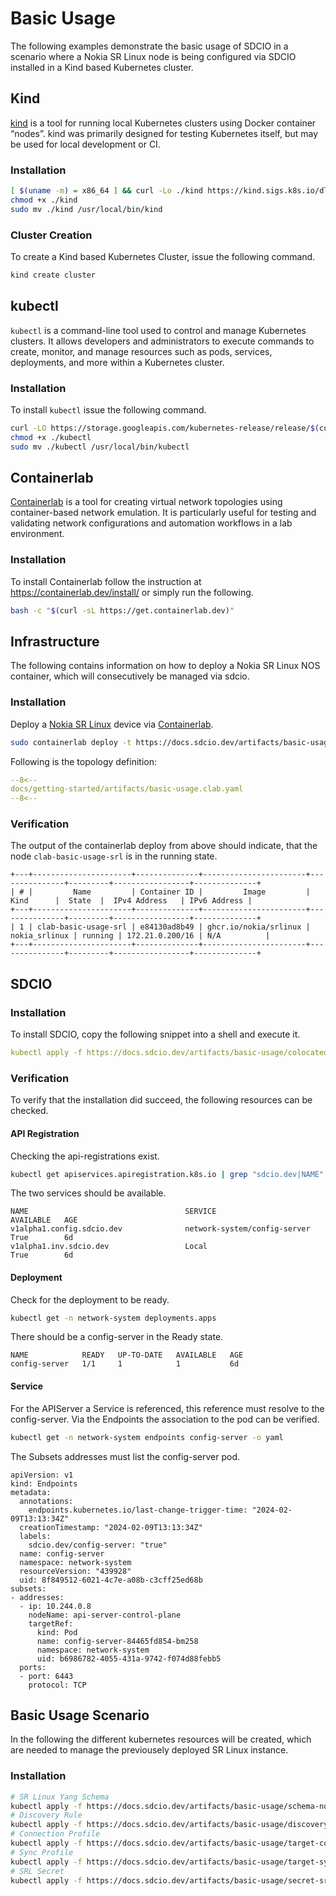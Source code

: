 # Basic Usage
The following examples demonstrate the basic usage of SDCIO in a scenario where a Nokia SR Linux node is being configured via SDCIO installed in a Kind based Kubernetes cluster.

## Kind
[kind](https://kind.sigs.k8s.io/) is a tool for running local Kubernetes clusters using Docker container “nodes”. kind was primarily designed for testing Kubernetes itself, but may be used for local development or CI.

### Installation

```bash
[ $(uname -m) = x86_64 ] && curl -Lo ./kind https://kind.sigs.k8s.io/dl/v0.21.0/kind-$(uname)-amd64
chmod +x ./kind
sudo mv ./kind /usr/local/bin/kind
```

### Cluster Creation
To create a Kind based Kubernetes Cluster, issue the following command.
```bash
kind create cluster
```

## kubectl
`kubectl` is a command-line tool used to control and manage Kubernetes clusters. It allows developers and administrators to execute commands to create, monitor, and manage resources such as pods, services, deployments, and more within a Kubernetes cluster.

### Installation
To install `kubectl` issue the following command.
```bash
curl -LO https://storage.googleapis.com/kubernetes-release/release/$(curl -s https://storage.googleapis.com/kubernetes-release/release/stable.txt)/bin/linux/amd64/kubectl
chmod +x ./kubectl
sudo mv ./kubectl /usr/local/bin/kubectl
```

## Containerlab

[Containerlab](https://containerlab.dev) is a tool for creating virtual network topologies using container-based network emulation. It is particularly useful for testing and validating network configurations and automation workflows in a lab environment.

### Installation
To install Containerlab follow the instruction at https://containerlab.dev/install/ or simply run the following.

```bash
bash -c "$(curl -sL https://get.containerlab.dev)"
```

## Infrastructure
The following contains information on how to deploy a Nokia SR Linux NOS container, which will consecutively be managed via sdcio.

### Installation
Deploy a [Nokia SR Linux](https://learn.srlinux.dev/) device via [Containerlab](https://containerlab.dev).

```bash
sudo containerlab deploy -t https://docs.sdcio.dev/artifacts/basic-usage/basic-usage.clab.yaml
```

Following is the topology definition:

```yaml
--8<--
docs/getting-started/artifacts/basic-usage.clab.yaml
--8<--
```

### Verification

The output of the containerlab deploy from above should indicate, that the node `clab-basic-usage-srl` is in the running state.

```
+---+----------------------+--------------+-----------------------+---------------+---------+-----------------+--------------+
| # |         Name         | Container ID |         Image         |     Kind      |  State  |  IPv4 Address   | IPv6 Address |
+---+----------------------+--------------+-----------------------+---------------+---------+-----------------+--------------+
| 1 | clab-basic-usage-srl | e84130ad8b49 | ghcr.io/nokia/srlinux | nokia_srlinux | running | 172.21.0.200/16 | N/A          |
+---+----------------------+--------------+-----------------------+---------------+---------+-----------------+--------------+
```

## SDCIO

### Installation
To install SDCIO, copy the following snippet into a shell and execute it.
```yaml
kubectl apply -f https://docs.sdcio.dev/artifacts/basic-usage/colocated.yaml
```

### Verification
To verify that the installation did succeed, the following resources can be checked.

#### API Registration
Checking the api-registrations exist.
```bash
kubectl get apiservices.apiregistration.k8s.io | grep "sdcio.dev|NAME"
```

The two services should be available.
```
NAME                                   SERVICE                        AVAILABLE   AGE
v1alpha1.config.sdcio.dev              network-system/config-server   True        6d
v1alpha1.inv.sdcio.dev                 Local                          True        6d
```

#### Deployment
Check for the deployment to be ready.
```bash
kubectl get -n network-system deployments.apps
```
There should be a config-server in the Ready state.
```
NAME            READY   UP-TO-DATE   AVAILABLE   AGE
config-server   1/1     1            1           6d
```

#### Service
For the APIServer a Service is referenced, this reference must resolve to the config-server.
Via the Endpoints the association to the pod can be verified.
```bash
kubectl get -n network-system endpoints config-server -o yaml
```

The Subsets addresses must list the config-server pod.
```
apiVersion: v1
kind: Endpoints
metadata:
  annotations:
    endpoints.kubernetes.io/last-change-trigger-time: "2024-02-09T13:13:34Z"
  creationTimestamp: "2024-02-09T13:13:34Z"
  labels:
    sdcio.dev/config-server: "true"
  name: config-server
  namespace: network-system
  resourceVersion: "439928"
  uid: 8f849512-6021-4c7e-a08b-c3cff25ed68b
subsets:
- addresses:
  - ip: 10.244.0.8
    nodeName: api-server-control-plane
    targetRef:
      kind: Pod
      name: config-server-84465fd854-bm258
      namespace: network-system
      uid: b6986782-4055-431a-9742-f074d88febb5
  ports:
  - port: 6443
    protocol: TCP
```

## Basic Usage Scenario
In the following the different kubernetes resources will be created, which are needed to manage the previousely deployed SR Linux instance.

### Installation
```bash
# SR Linux Yang Schema
kubectl apply -f https://docs.sdcio.dev/artifacts/basic-usage/schema-nokia-srl-23.10.1.yaml
# Discovery Rule
kubectl apply -f https://docs.sdcio.dev/artifacts/basic-usage/discovery_address.yaml
# Connection Profile
kubectl apply -f https://docs.sdcio.dev/artifacts/basic-usage/target-conn-profile-gnmi.yaml
# Sync Profile
kubectl apply -f https://docs.sdcio.dev/artifacts/basic-usage/target-sync-profile-gnmi.yaml
# SRL Secret
kubectl apply -f https://docs.sdcio.dev/artifacts/basic-usage/secret-srl.yaml
```